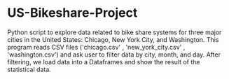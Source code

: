 # US-Bikeshare-Project
Python script to explore data related to bike share systems for three major cities in the United States: Chicago, New York City, and Washington.
This program reads CSV files ('chicago.csv' , 'new_york_city.csv' , 'washington.csv') and ask user to filter data by city, month, and day.
After filtering, we load data into a Dataframes and show the result of the statistical data.
